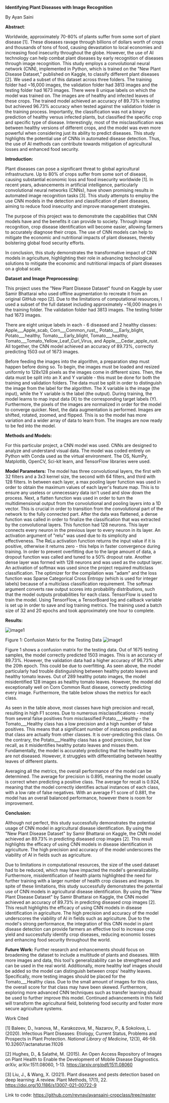 **Identifying Plant Diseases with Image Recognition**

By Ayan Saini

**Abstract**:

Worldwide, approximately 70-80% of plants suffer from some sort of plant
disease \[1\]. These diseases ravage through billions of dollars worth
of crops and thousands of tons of food, causing devastation to local
economies and increasing food insecurity throughout the globe. However,
the use of AI technology can help combat plant diseases by early
recognition of diseases through image recognition. This study employs a
convolutional neural network (CNN), implemented in Python, which is
trained on the "New Plant Disease Dataset," published on Kaggle, to
classify different plant diseases \[2\]. We used a subset of this
dataset across three folders. The training folder had \~16,000 images,
the validation folder had 3813 images and the testing folder had 1673
images. There were 8 unique labels on which the model was trained on.
The images are of healthy and infected leaves of these crops. The
trained model achieved an accuracy of 89.73% in testing but achieved
96.73% accuracy when tested against the validation folder in the
training process. Importantly, the classification was not a binary
prediction of healthy versus infected plants, but classified the
specific crop and specific type of disease. Interestingly, most of the
misclassification was between healthy versions of different crops, and
the model was even more powerful when considering just its ability to
predict diseases. This study highlights the potential use of CNNs in
automated disease detection. Thus, the use of AI methods can contribute
towards mitigation of agricultural losses and enhanced food security.

**Introduction:**

Plant diseases can pose a significant threat to global agricultural
infrastructure. Up to 80% of crops suffer from some sort of disease,
causing substantial economic loss and food insecurity worldwide \[1\].
In recent years, advancements in artificial intelligence, particularly
convolutional neural networks (CNNs), have shown promising results in
automated image recognition tasks \[3\]. This study attempts to employ
the use CNN models in the detection and classification of plant
diseases, aiming to reduce food insecurity and improve management
strategies.

The purpose of this project was to demonstrate the capabilities that CNN
models have and the benefits it can provide to society. Through image
recognition, crop disease identification will become easier, allowing
farmers to accurately diagnose their crops. The use of CNN models can
help to mitigate the economic and nutritional impacts of plant diseases,
thereby bolstering global food security efforts.

In conclusion, this study demonstrates the transformative impact of CNN
models in agriculture, highlighting their role in advancing
technological solutions to mitigate the economic and nutritional impacts
of plant diseases on a global scale.

**Dataset and Image Preprocessing:**

This project uses the "New Plant Disease Dataset" found on Kaggle by
user Samir Bhattarai who used offline augmentation to recreate it from
an original GitHub repo \[2\]. Due to the limitations of computational
resources, I used a subset of the full dataset including approximately
\~16,000 images in the training folder. The validation folder had 3813
images. The testing folder had 1673 images.

There are eight unique labels in each - 6 diseased and 2 healthy
classes: Apple\_\_\_Apple_scab, Corn\_\_\_Common_rust\_,
Potato\_\_\_Early_blight, Potato\_\_\_healthy, Tomato\_\_\_Early_blight,
Tomato\_\_\_healthy, Tomato\_\_\_Tomato_Yellow_Leaf_Curl_Virus, and
Apple\_\_\_Cedar_apple_rust. All together, the CNN model achieved an
accuracy of 89.73%, correctly predicting 1503 out of 1673 images.

Before feeding the images into the algorithm, a preparation step must
happen before doing so. To begin, the images must be loaded and resized
uniformly to 128x128 pixels as the images come in different sizes. Then,
the data must be split into an X and Y variable - this must be done for
both the training and validation folders. The data must be split in
order to distinguish the image from the label for the algorithm. The X
variable is the image (the input), while the Y variable is the label
(the output). During training, the model learns to map input data (X) to
the corresponding target labels (Y). Furthermore, the pixels of the
images are normalized in order for the model to converge quicker. Next,
the data augmentation is performed. Images are shifted, rotated, zoomed,
and flipped. This is so the model has more variation and a wider array
of data to learn from. The images are now ready to be fed into the
model.

**Methods and Models:**

For this particular project, a CNN model was used. CNNs are designed to
analyze and understand visual data. The model was coded entirely on
Python with Conda used as the virtual environment. The OS, NumPy,
Matplotlib, OpenCV, Sci-kit learn, and TensorFlow libraries were used.

**Model Parameters:** The model has three convolutional layers, the
first with 32 filters and a 3x3 kernel size, the second with 64 filters,
and third with 128 filters. In between each layer, a max pooling layer
function was used in order to obtain the maximum values of each layer's
feature map. This is to ensure any useless or unnecessary data isn't
used and slow down the process. Next, a flatten function was used in
order to turn the multidimensional output from the convolutional and
pooling layers into a 1D vector. This is crucial in order to transition
from the convolutional part of the network to the fully connected part.
After the data was flattened, a dense function was called in order to
finalize the classification that was extracted by the convolutional
layers. This function had 128 neurons. This layer connects every neuron
in the previous layer to every neuron in its layer. An activation
argument of "relu" was used due to its simplicity and effectiveness. The
ReLu activation function returns the input value if it is positive,
otherwise it returns zero - this helps in faster convergence during
training. In order to prevent overfitting due to the large amount of
data, a dropout function was called and tuned to a 50% dropout rate.
Another dense layer was formed with 128 neurons and was used as the
output layer. An activation of softmax was used since the project
required multiclass classification. The optimizer for the compilation
was "adam" and the loss function was Sparse Categorical Cross Entropy
(which is used for integer labels) because of a multiclass
classification requirement. The softmax argument converts raw output
scores into probability distributions, such that the model outputs
probabilities for each class. TensorFlow is used to train the model.
Using TensorFlow, a TensorBoard log and callback variable is set up in
order to save and log training metrics. The training used a batch size
of 32 and 20 epochs and took approximately one hour to complete.

**Results:**

![image1](images/Picture1.jpg)


Figure 1: Confusion Matrix for the Testing Data
![image1](images/Picture2.jpg)

Figure 1 shows a confusion matrix for the testing data. Out of 1675
testing samples, the model correctly predicted 1503 images. This is an
accuracy of 89.73%. However, the validation data had a higher accuracy
of 96.73% after the 20th epoch. This could be due to overfitting. As
seen above, the model particularly had trouble distinguishing between
healthy potato leaves and healthy tomato leaves. Out of 289 healthy
potato images, the model misidentified 128 images as healthy tomato
leaves. However, the model did exceptionally well on Corn Common Rust
disease, correctly predicting every image. Furthermore, the table below
shows the metrics for each class.

As seen in the table above, most classes have high precision and recall,
resulting in high F1 scores. Due to numerous misclassifications - mostly
from several false positives from misclassified Potato\_\_\_Healthy -
the Tomato\_\_\_Healthy class has a low precision and a high number of
false positives. This means that a significant number of instances
predicted as that class are actually from other classes. It is
over-predicting this class. On the contrary, the Potato\_\_\_Healthy
class has a good precision, but low recall, as it misidentifies healthy
potato leaves and misses them. Fundamentally, the model is accurately
predicting that the healthy leaves are not diseased. However, it
struggles with differentiating between healthy leaves of different
plants.

Averaging all the metrics, the overall performance of the model can be
determined. The average for precision is 0.895, meaning the model
usually is correct when predicting a positive class. The average for
recall is 0.924, meaning that the model correctly identifies actual
instances of each class, with a low rate of false negatives. With an
average F1 score of 0.881, the model has an overall balanced
performance, however there is room for improvement.

**Conclusion:**

Although not perfect, this study successfully demonstrates the potential
usage of CNN model in agricultural disease identification. By using the
"New Plant Disease Dataset" by Samir Bhattarai on Kaggle, the CNN model
achieved an 89.73% in predicting diseased crop images \[2\]. This result
highlights the efficacy of using CNN models in disease identification in
agriculture. The high precision and accuracy of the model underscores
the viability of AI in fields such as agriculture.

Due to limitations in computational resources, the size of the used
dataset had to be reduced, which may have impacted the model's
generalizability. Furthermore, misidentification of health plants
highlighted the need for further training with a larger number of health
crop classes and images. In spite of these limitations, this study
successfully demonstrates the potential use of CNN models in
agricultural disease identification. By using the "New Plant Disease
Dataset" by Samir Bhattarai on Kaggle, the CNN model achieved an
accuracy of 89.73% in predicting diseased crop images \[2\]. This result
highlights the efficacy of using CNN models in disease identification in
agriculture. The high precision and accuracy of the model underscores
the viability of AI in fields such as agriculture. Due to the model's
strong performance, the integration of this CNN model in plant disease
detection can provide farmers an effective tool to increase crop yield
and successfully identify crop diseases, reducing economic losses and
enhancing food security throughout the world.

**Future Work:** Further research and enhancements should focus on
broadening the dataset to include a multitude of plants and diseases.
With more images and data, this tool's generalizability can be
strengthened and can be used in the real world. Additionally, more
healthy leaf images should be added so the model can distinguish between
crops' healthy leaves. Specifically, more testing images should be
placed for the Tomato\_\_\_Healthy class. Due to the small amount of
images for this class, the overall score for that class may have been
skewed. Furthermore, exploring more advanced CNN techniques such as
transfer learning should be used to further improve this model.
Continued advancements in this field will transform the agricultural
field, bolstering food security and foster more secure agriculture
systems.

Work Cited

\[1\] Baleev, D., Ivanova, M., Karakozova, M., Nazarov, P., & Sokolova,
L. (2020). Infectious Plant Diseases: Etiology, Current Status, Problems
and Prospects in Plant Protection. *National Library of Medicine*,
12(3), 46-59. 10.32607/actanaturae.11026

\[2\] Hughes, D., & Salathé, M. (2015). An Open Access Repository of
Images on Plant Health to Enable the Development of Mobile Disease
Diagnostics. *arXiv,* arXiv:1511.08060, 1-13.
https://arxiv.org/pdf/1511.08060

\[3\] Liu, J., & Wang, X. (2021). Plant diseases and pests detection
based on deep learning: A review. Plant Methods, 17(1), 22.
https://doi.org/10.1186/s13007-021-00722-9

Link to code: https://github.com/revnav/ayansaini-cropclass/tree/master
